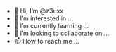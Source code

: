 - 👋 Hi, I’m @z3uxx
- 👀 I’m interested in ...
- 🌱 I’m currently learning ...
- 💞️ I’m looking to collaborate on ...
- 📫 How to reach me ...

<!---
z3uxx/z3uxx is a ✨ special ✨ repository because its `README.md` (this file) appears on your GitHub profile.
You can click the Preview link to take a look at your changes.
--->
